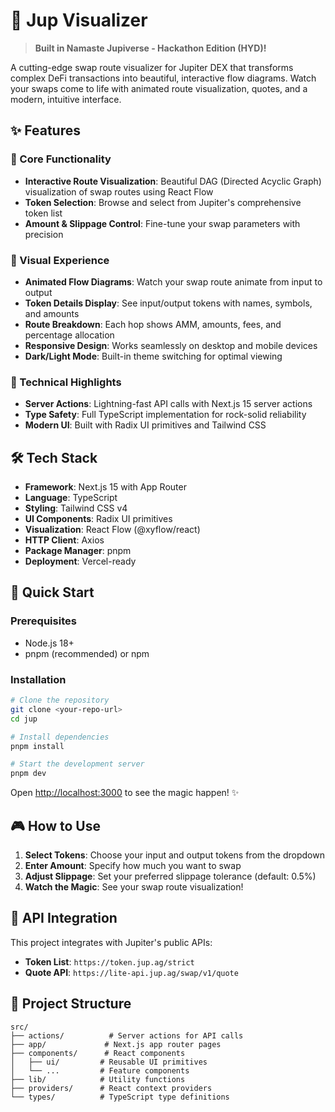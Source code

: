 # 🚀 Jup Visualizer

> **Built in Namaste Jupiverse - Hackathon Edition (HYD)!**

A cutting-edge swap route visualizer for Jupiter DEX that transforms complex DeFi transactions into beautiful, interactive flow diagrams. Watch your swaps come to life with animated route visualization, quotes, and a modern, intuitive interface.

## ✨ Features

### 🎯 Core Functionality

- **Interactive Route Visualization**: Beautiful DAG (Directed Acyclic Graph) visualization of swap routes using React Flow
- **Token Selection**: Browse and select from Jupiter's comprehensive token list
- **Amount & Slippage Control**: Fine-tune your swap parameters with precision

### 🎨 Visual Experience

- **Animated Flow Diagrams**: Watch your swap route animate from input to output
- **Token Details Display**: See input/output tokens with names, symbols, and amounts
- **Route Breakdown**: Each hop shows AMM, amounts, fees, and percentage allocation
- **Responsive Design**: Works seamlessly on desktop and mobile devices
- **Dark/Light Mode**: Built-in theme switching for optimal viewing

### 🔧 Technical Highlights

- **Server Actions**: Lightning-fast API calls with Next.js 15 server actions
- **Type Safety**: Full TypeScript implementation for rock-solid reliability
- **Modern UI**: Built with Radix UI primitives and Tailwind CSS

## 🛠️ Tech Stack

- **Framework**: Next.js 15 with App Router
- **Language**: TypeScript
- **Styling**: Tailwind CSS v4
- **UI Components**: Radix UI primitives
- **Visualization**: React Flow (@xyflow/react)
- **HTTP Client**: Axios
- **Package Manager**: pnpm
- **Deployment**: Vercel-ready

## 🚀 Quick Start

### Prerequisites

- Node.js 18+
- pnpm (recommended) or npm

### Installation

```bash
# Clone the repository
git clone <your-repo-url>
cd jup

# Install dependencies
pnpm install

# Start the development server
pnpm dev
```

Open [http://localhost:3000](http://localhost:3000) to see the magic happen! ✨

## 🎮 How to Use

1. **Select Tokens**: Choose your input and output tokens from the dropdown
2. **Enter Amount**: Specify how much you want to swap
3. **Adjust Slippage**: Set your preferred slippage tolerance (default: 0.5%)
4. **Watch the Magic**: See your swap route visualization!

## 🔗 API Integration

This project integrates with Jupiter's public APIs:

- **Token List**: `https://token.jup.ag/strict`
- **Quote API**: `https://lite-api.jup.ag/swap/v1/quote`

## 📁 Project Structure

```
src/
├── actions/          # Server actions for API calls
├── app/             # Next.js app router pages
├── components/      # React components
│   ├── ui/         # Reusable UI primitives
│   └── ...         # Feature components
├── lib/            # Utility functions
├── providers/      # React context providers
└── types/          # TypeScript type definitions
```
